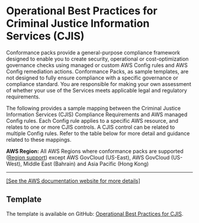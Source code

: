 # Operational Best Practices for Criminal Justice Information Services \(CJIS\)<a name="operational-best-practices-for-cjis"></a>

Conformance packs provide a general\-purpose compliance framework designed to enable you to create security, operational or cost\-optimization governance checks using managed or custom AWS Config rules and AWS Config remediation actions\. Conformance Packs, as sample templates, are not designed to fully ensure compliance with a specific governance or compliance standard\. You are responsible for making your own assessment of whether your use of the Services meets applicable legal and regulatory requirements\.

The following provides a sample mapping between the Criminal Justice Information Services \(CJIS\) Compliance Requirements and AWS managed Config rules\. Each Config rule applies to a specific AWS resource, and relates to one or more CJIS controls\. A CJIS control can be related to multiple Config rules\. Refer to the table below for more detail and guidance related to these mappings\.

**AWS Region:** All AWS Regions where conformance packs are supported \([Region support](https://docs.aws.amazon.com/config/latest/developerguide/conformance-packs.html#conformance-packs-regions)\) except AWS GovCloud \(US\-East\), AWS GovCloud \(US\-West\), Middle East \(Bahrain\) and Asia Pacific \(Hong Kong\)


****  
[\[See the AWS documentation website for more details\]](http://docs.aws.amazon.com/config/latest/developerguide/operational-best-practices-for-cjis.html)

## Template<a name="cjis_2022-conformance-pack-sample"></a>

The template is available on GitHub: [Operational Best Practices for CJIS](https://github.com/awslabs/aws-config-rules/blob/master/aws-config-conformance-packs/Operational-Best-Practices-for-CJIS.yaml)\.